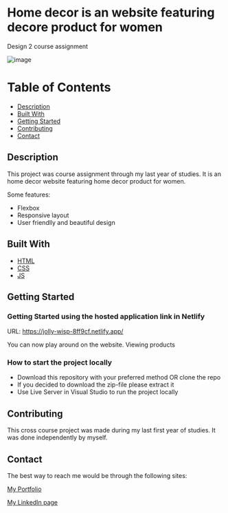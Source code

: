# Home decor is an website featuring decore product for women
Design 2 course assignment

![image](https://i.ibb.co/ZHYq6Qm/home-decor-webpage-image.jpg)



# Table of Contents

- [Description](#description)
- [Built With](#built-with)
- [Getting Started](#getting-started)
- [Contributing](#contributing)
- [Contact](#contact)

## Description

This project was course assignment through my last year of studies. It is an home decor website featuring home decor product for women.

Some features:
- Flexbox
- Responsive layout
- User friendlly and beautiful design


## Built With

- [HTML](https://html.com/)
- [CSS](https://developer.mozilla.org/en-US/docs/Web/CSS)
- [JS](https://www.javascript.com/)

## Getting Started

### Getting Started using the hosted application link in Netlify

URL: https://jolly-wisp-8ff9cf.netlify.app/

You can now play around on the website. Viewing products 


### How to start the project locally

- Download this repository with your preferred method OR clone the repo
- If you decided to download the zip-file please extract it
- Use Live Server in Visual Studio to run the project locally


## Contributing

This cross course project was made during my last first year of studies. It was done independently by myself.

## Contact

The best way to reach me would be through the following sites:

[My Portfolio](https://www.abjerke.com/)

[My LinkedIn page]( https://www.linkedin.com/in/aina-bjerke-a2b114172/)

